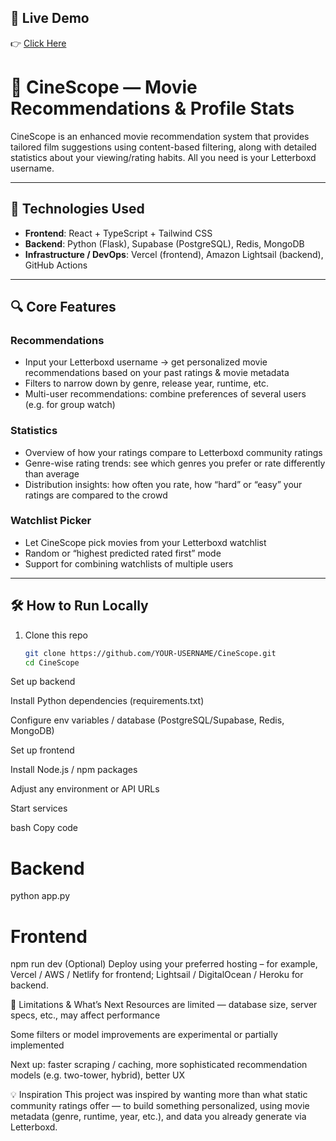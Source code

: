 ## 🔗 Live Demo
👉 [Click Here](https://cine-scope-five.vercel.app/)  

# 🎥 CineScope — Movie Recommendations & Profile Stats

CineScope is an enhanced movie recommendation system that provides tailored film suggestions using content-based filtering, along with detailed statistics about your viewing/rating habits. All you need is your Letterboxd username.

---

## 🧰 Technologies Used

- **Frontend**: React + TypeScript + Tailwind CSS  
- **Backend**: Python (Flask), Supabase (PostgreSQL), Redis, MongoDB  
- **Infrastructure / DevOps**: Vercel (frontend), Amazon Lightsail (backend), GitHub Actions  

---

## 🔍 Core Features

### Recommendations
- Input your Letterboxd username → get personalized movie recommendations based on your past ratings & movie metadata  
- Filters to narrow down by genre, release year, runtime, etc.  
- Multi-user recommendations: combine preferences of several users (e.g. for group watch)  

### Statistics
- Overview of how your ratings compare to Letterboxd community ratings  
- Genre-wise rating trends: see which genres you prefer or rate differently than average  
- Distribution insights: how often you rate, how “hard” or “easy” your ratings are compared to the crowd  

### Watchlist Picker
- Let CineScope pick movies from your Letterboxd watchlist  
- Random or “highest predicted rated first” mode  
- Support for combining watchlists of multiple users  

---

## 🛠 How to Run Locally

1. Clone this repo  
   ```bash
   git clone https://github.com/YOUR-USERNAME/CineScope.git
   cd CineScope
Set up backend

Install Python dependencies (requirements.txt)

Configure env variables / database (PostgreSQL/Supabase, Redis, MongoDB)

Set up frontend

Install Node.js / npm packages

Adjust any environment or API URLs

Start services

bash
Copy code
# Backend
python app.py  
# Frontend
npm run dev
(Optional) Deploy using your preferred hosting – for example, Vercel / AWS / Netlify for frontend; Lightsail / DigitalOcean / Heroku for backend.

🚧 Limitations & What’s Next
Resources are limited — database size, server specs, etc., may affect performance

Some filters or model improvements are experimental or partially implemented

Next up: faster scraping / caching, more sophisticated recommendation models (e.g. two-tower, hybrid), better UX

💡 Inspiration
This project was inspired by wanting more than what static community ratings offer — to build something personalized, using movie metadata (genre, runtime, year, etc.), and data you already generate via Letterboxd.

